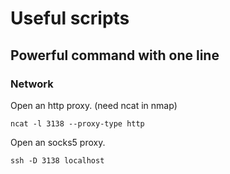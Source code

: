 # Useful scripts

## Powerful command with one line

### Network

Open an http proxy.
(need ncat in nmap)

```
ncat -l 3138 --proxy-type http
```

Open an socks5 proxy.

```
ssh -D 3138 localhost
```